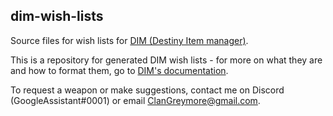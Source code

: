 ## dim-wish-lists
Source files for wish lists for [DIM (Destiny Item manager)](https://github.com/DestinyItemManager).

This is a repository for generated DIM wish lists - for more on what they are and how to format them, go to [DIM's documentation](https://github.com/DestinyItemManager/DIM/blob/master/docs/COMMUNITY_CURATIONS.md).

To request a weapon or make suggestions, contact me on Discord (GoogleAssistant#0001) or email ClanGreymore@gmail.com.
